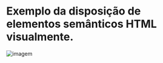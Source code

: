# Exemplo da disposição de elementos semânticos HTML visualmente.

![imagem]('./elementos_semanticos.jpg')
